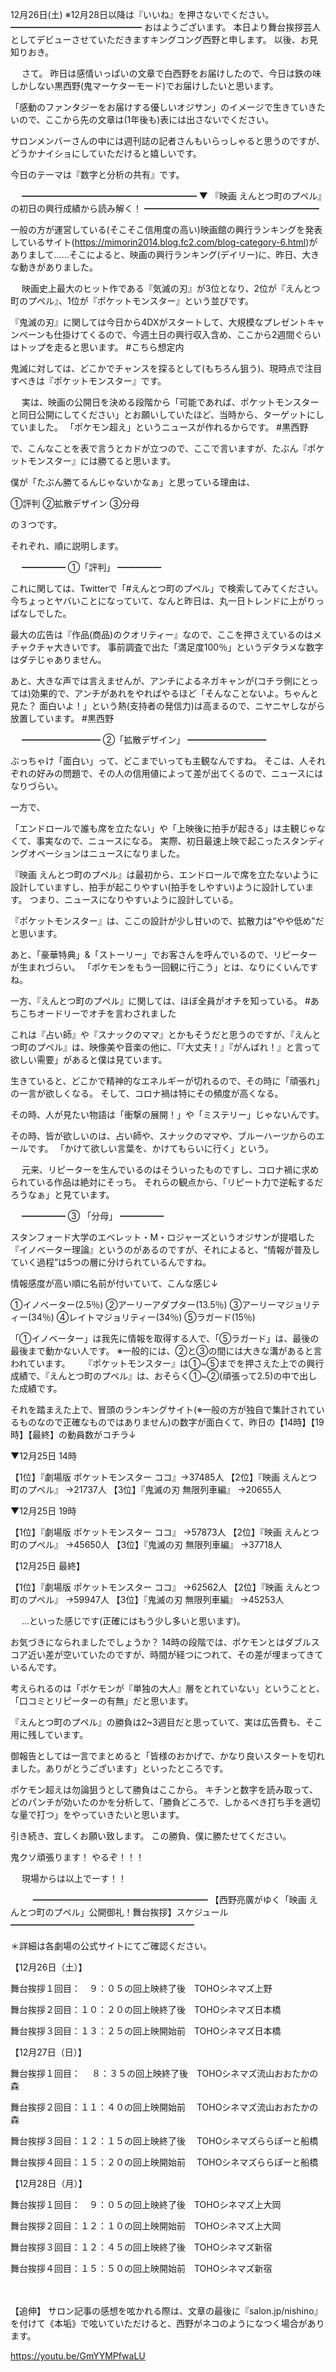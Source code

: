 12月26日(土) ※12月28日以降は『いいね』を押さないでください。
━━━━━━━━━━━━━━━
おはようございます。
本日より舞台挨拶芸人としてデビューさせていただきますキングコング西野と申します。
以後、お見知りおき。

　
さて。
昨日は感情いっぱいの文章で白西野をお届けしたので、今日は鉄の味しかしない黒西野(鬼マーケターモード)でお届けしたいと思います。

「感動のファンタジーをお届けする優しいオジサン」のイメージで生きていきたいので、ここから先の文章は(1年後も)表には出さないでください。

サロンメンバーさんの中には週刊誌の記者さんもいらっしゃると思うのですが、どうかナイショにしていただけると嬉しいです。

今日のテーマは『数字と分析の共有』です。

　
━━━━━━━━━━━━━━━━━━━━
▼ 『映画 えんとつ町のプペル』の初日の興行成績から読み解く！
━━━━━━━━━━━━━━━━━━━━

一般の方が運営している(そこそこ信用度の高い)映画館の興行ランキングを発表しているサイト(https://mimorin2014.blog.fc2.com/blog-category-6.html)がありまして……そこによると、映画の興行ランキング(デイリー)に、昨日、大きな動きがありました。

　
映画史上最大のヒット作である『気滅の刃』が3位となり、2位が『えんとつ町のプペル』、1位が『ポケットモンスター』という並びです。

『鬼滅の刃』に関しては今日から4DXがスタートして、大規模なプレゼントキャンペーンも仕掛けてくるので、今週土日の興行収入含め、ここから2週間ぐらいはトップを走ると思います。
#こちら想定内

鬼滅に対しては、どこかでチャンスを探るとして(もちろん狙う)、現時点で注目すべきは『ポケットモンスター』です。

　
実は、映画の公開日を決める段階から「可能であれば、ポケットモンスターと同日公開にしてください」とお願いしていたほど、当時から、ターゲットにしていました。
「ポケモン超え」というニュースが作れるからです。
#黒西野

で、こんなことを表で言うとカドが立つので、ここで言いますが、たぶん『ポケットモンスター』には勝てると思います。

僕が「たぶん勝てるんじゃないかなぁ」と思っている理由は、

①評判
②拡散デザイン
③分母

の３つです。

それぞれ、順に説明します。

　
━━━━━
①「評判」
━━━━━

これに関しては、Twitterで「#えんとつ町のプペル」で検索してみてください。
今ちょっとヤバいことになっていて、なんと昨日は、丸一日トレンドに上がりっぱなしでした。

最大の広告は『作品(商品)のクオリティー』なので、ここを押さえているのはメチャクチャ大きいです。
事前調査で出た「満足度100％」というデタラメな数字はダテじゃありません。

あと、大きな声では言えませんが、アンチによるネガキャンが(コチラ側にとっては)効果的で、アンチがあれをやればやるほど「そんなことないよ。ちゃんと見た？ 面白いよ！」という熱(支持者の発信力)は高まるので、ニヤニヤしながら放置しています。
#黒西野

　
━━━━━━━━━
②「拡散デザイン」
━━━━━━━━━

ぶっちゃけ「面白い」って、どこまでいっても主観なんですね。
そこは、人それぞれの好みの問題で、その人の信用値によって差が出てくるので、ニュースにはなりづらい。

一方で、

「エンドロールで誰も席を立たない」や「上映後に拍手が起きる」は主観じゃなくて、事実なので、ニュースになる。
実際、初日最速上映で起こったスタンディングオベーションはニュースになりました。

『映画 えんとつ町のプペル』は最初から、エンドロールで席を立たないように設計していますし、拍手が起こりやすい(拍手をしやすい)ように設計しています。
つまり、ニュースになりやすいように設計している。

『ポケットモンスター』は、ここの設計が少し甘いので、拡散力は“やや低め”だと思います。

あと、「豪華特典」&「ストーリー」でお客さんを呼んでいるので、リピーターが生まれづらい。
「ポケモンをもう一回観に行こう」とは、なりにくいんですね。

一方、『えんとつ町のプペル』に関しては、ほぼ全員がオチを知っている。
#あちこちオードリーでオチを言わされました

これは『占い師』や『スナックのママ』とかもそうだと思うのですが、『えんとつ町のプペル』は、映像美や音楽の他に、「『大丈夫！』『がんばれ！』と言って欲しい需要」があると僕は見ています。

生きていると、どこかで精神的なエネルギーが切れるので、その時に「頑張れ」の一言が欲しくなる。
そして、コロナ禍は特にその頻度が高くなる。

その時、人が見たい物語は「衝撃の展開！」や「ミステリー」じゃないんです。

その時、皆が欲しいのは、占い師や、スナックのママや、ブルーハーツからのエールです。
「かけて欲しい言葉を、かけてもらいに行く」という。

　
元来、リピーターを生んでいるのはそういったものですし、コロナ禍に求められている作品は絶対にそっち。
それらの観点から、「リピート力で逆転するだろうなぁ」と見ています。

　
━━━━━
③ 「分母」
━━━━━

スタンフォード大学のエベレット・M・ロジャーズというオジサンが提唱した『イノベーター理論』というのがあるのですが、それによると、“情報が普及していく過程”は5つの層に分けられているんですね。　

情報感度が高い順に名前が付いていて、こんな感じ↓

①イノベーター(2.5％)
②アーリーアダプター(13.5％)
③アーリーマジョリティー(34％)
④レイトマジョリティー(34％)
⑤ラガード(15％)

「①イノベーター」は我先に情報を取得する人で、「⑤ラガード」は、最後の最後まで動かない人です。
※一般的には、②と③の間には大きな溝があると言われています。
　
『ポケットモンスター』は①~⑤までを押さえた上での興行成績で、『えんとつ町のプペル』は、おそらく①~②(頑張って2.5)の中で出した成績です。

それを踏まえた上で、冒頭のランキングサイト(※一般の方が独自で集計されているものなので正確なものではありません)の数字が面白くて、昨日の【14時】【19時】【最終】の動員数がコチラ↓

▼12月25日 14時

【1位】『劇場版 ポケットモンスター ココ』→37485人
【2位】『映画 えんとつ町のプペル』
→21737人
【3位】『鬼滅の刃 無限列車編』
→20655人

▼12月25日 19時

【1位】『劇場版 ポケットモンスター ココ』
→57873人
【2位】『映画 えんとつ町のプペル』
→45650人
【3位】『鬼滅の刃 無限列車編』
→37718人

【12月25日 最終】

【1位】『劇場版 ポケットモンスター ココ』
→62562人
【2位】『映画 えんとつ町のプペル』
→59947人
【3位】『鬼滅の刃 無限列車編』
→45253人

　
…といった感じです(正確にはもう少し多いと思います)。

お気づきになられましたでしょうか？
14時の段階では、ポケモンとはダブルスコア近い差が空いていたのですが、時間が経つにつれて、その差が埋まってきているんです。

考えられるのは「ポケモンが『単独の大人』層をとれていない」ということと、「口コミとリピーターの有無」だと思います。

『えんとつ町のプペル』の勝負は2~3週目だと思っていて、実は広告費も、そこ用に残しています。

御報告としては一言でまとめると「皆様のおかげで、かなり良いスタートを切れました。ありがとうございます」といったところです。

ポケモン超えは勿論狙うとして勝負はここから。
キチンと数字を読み取って、どのパンチが効いたのかを分析して、「勝負どころで、しかるべき打ち手を適切な量で打つ」をやっていきたいと思います。

引き続き、宜しくお願い致します。
この勝負、僕に勝たせてください。

鬼クソ頑張ります！
やるぞ！！！

　
現場からは以上でーす！！

　
　
━━━━━━━━━━━━━━━━━━━━
【西野亮廣がゆく「映画 えんとつ町のプペル」公開御礼！舞台挨拶】スケジュール
━━━━━━━━━━━━━━━━━━━━━

＊詳細は各劇場の公式サイトにてご確認ください。

【12月26日（土）】

舞台挨拶１回目：　９：０５の回上映終了後　TOHOシネマズ上野

舞台挨拶２回目：１０：２０の回上映終了後　TOHOシネマズ日本橋

舞台挨拶３回目：１３：２５の回上映開始前　TOHOシネマズ日本橋



【12月27日（日）】

舞台挨拶１回目： 　８：３５の回上映終了後　TOHOシネマズ流山おおたかの森

舞台挨拶２回目：１１：４０の回上映開始前　 TOHOシネマズ流山おおたかの森

舞台挨拶３回目：１２：１５の回上映終了後　 TOHOシネマズららぽーと船橋

舞台挨拶４回目：１５：２０の回上映開始前　 TOHOシネマズららぽーと船橋



【12月28日（月）】

舞台挨拶１回目：　９：０５の回上映終了後　TOHOシネマズ上大岡

舞台挨拶２回目：１２：１０の回上映開始前　TOHOシネマズ上大岡

舞台挨拶３回目：１２：４５の回上映終了後　TOHOシネマズ新宿

舞台挨拶４回目：１５：５０の回上映開始前　TOHOシネマズ新宿

　
　

【追伸】
サロン記事の感想を呟かれる際は、文章の最後に『salon.jp/nishino』を付けて《本垢》で呟いていただけると、西野がネコのようになつく場合があります。

https://youtu.be/GmYYMPfwaLU
